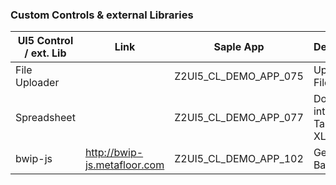 ### Custom Controls & external Libraries
| UI5 Control / ext. Lib  | Link | Saple App | Description |
| ------------- | ------------- | ------------- | ------------- |
| File Uploader  | | Z2UI5_CL_DEMO_APP_075 | Upload Files  |
| Spreadsheet  | | Z2UI5_CL_DEMO_APP_077 | Download internal Tables in XLSX  |
| bwip-js  | http://bwip-js.metafloor.com | Z2UI5_CL_DEMO_APP_102  | Generate Barcodes  |
